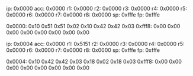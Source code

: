 ip: 0x0000
acc: 0x0000
r1: 0x0000
r2: 0x0000
r3: 0x0000
r4: 0x0000
r5: 0x0000
r6: 0x0000
r7: 0x0000
r8: 0x0000
sp: 0xfffe
fp: 0xfffe

0x0000: 0x10 0x51 0x51 0x02 0x10 0x42 0x42 0x03
0xfff8: 0x00 0x00 0x00 0x00 0x00 0x00 0x00 0x00

ip: 0x0004
acc: 0x0000
r1: 0x5151
r2: 0x0000
r3: 0x0000
r4: 0x0000
r5: 0x0000
r6: 0x0000
r7: 0x0000
r8: 0x0000
sp: 0xfffe
fp: 0xfffe

0x0004: 0x10 0x42 0x42 0x03 0x18 0x02 0x18 0x03
0xfff8: 0x00 0x00 0x00 0x00 0x00 0x00 0x00 0x00
